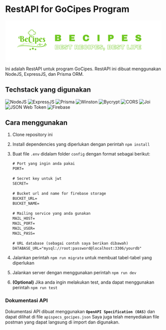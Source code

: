 # RestAPI for GoCipes Program

<p align="center"><img align="center" src="https://raw.githubusercontent.com/BeCipes/Resources/main/assets/banner-becipes.png" alt="Becipes Logo"/></p>

Ini adalah RestAPI untuk program GoCipes. RestAPI ini dibuat menggunakan NodeJS, ExpressJS, dan Prisma ORM.

## Techstack yang digunakan

<img src="https://agussuratna.net/wp-content/uploads/2023/07/node.js-logo.png" alt="NodeJS" height="50"/> <img src="https://raw.githubusercontent.com/aleksandryackovlev/openapi-mock-express-middleware/master/assets/express-logo.png" alt="ExpressJS" height="50"/>
<img src="https://avatars.githubusercontent.com/u/17219288?s=200&v=4" alt="Prisma" height="50"/>
<img src="https://github.com/winstonjs.png" alt="Winston" height="50"/>
<img src="https://repository-images.githubusercontent.com/139898859/9617c480-81c2-11ea-94fc-322231ead1f0" alt="Bycrypt" height="50"/>
<img src="https://images.ctfassets.net/nx13ojx82pll/60miWU6vSisC1N2IgQRPkt/61066f84608375c590b6dcb68fb47dc0/nodejs-cors-guide-what-it-is-and-how-to-enable-it-picture-1.png?w=1744&h=982&q=80&fm=png" alt="CORS" height="50"/>
<img src="https://www.panayiotisgeorgiou.net/wp-content/uploads/2017/03/joi-1.png" alt="Joi" height="50"/>
<img src="https://camo.githubusercontent.com/dd51cf3dbd56f3c69f73f26255f377384d4dec4665d884a56ae1fd6a7bda319c/687474703a2f2f6a77742e696f2f696d672f6c6f676f2d61737365742e737667" alt="JSON Web Token" height="50"/>
<img src="https://miro.medium.com/v2/resize:fit:1024/1*oT_l6QxMdTN65-0gwFqeNg.png" alt="Firebase" height="50"/>

## Cara menggunakan

1. Clone repository ini
2. Install dependencies yang diperlukan dengan perintah `npm install`
3. Buat file `.env` didalam folder `config` dengan format sebagai berikut:

   ```env
   # Port yang ingin anda pakai
   PORT=

   # Secret key untuk jwt
   SECRET=

   # Bucket url and name for firebase storage
   BUCKET_URL=
   BUCKET_NAME=

   # Mailing service yang anda gunakan
   MAIL_HOST=
   MAIL_PORT=
   MAIL_USER=
   MAIL_PASS=

   # URL database (sebagai contoh saya berikan dibawah)
   DATABASE_URL="mysql://root:password@localhost:3306/yourdb"
   ```

4. Jalankan perintah `npm run migrate` untuk membuat tabel-tabel yang diperlukan
5. Jalankan server dengan menggunakan perintah `npm run dev`
6. **(Optional)** Jika anda ingin melakukan test, anda dapat menggunakan perintah `npm run test`

### Dokumentasi API

Dokumentasi API dibuat menggunakan **`OpenAPI Specification (OAS)`** dan dapat dilihat di file `apispecs_gocipes.json`
Saya juga telah menyediakan file postman yang dapat langsung di import dan digunakan.
